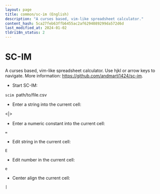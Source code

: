 ```yaml
---
layout: page
title: common/sc-im (English)
description: "A curses based, vim-like spreadsheet calculator."
content_hash: 5ca27feb63ffb6455ac2af6294089299da572d6d
last_modified_at: 2024-01-02
tldri18n_status: 2
---
```

# SC-IM

A curses based, vim-like spreadsheet calculator.
Use hjkl or arrow keys to navigate.
More information: <https://github.com/andmarti1424/sc-im>.

- Start SC-IM:

`scim `<span class="tldr-var badge badge-pill bg-dark-lm bg-white-dm text-white-lm text-dark-dm font-weight-bold">path/to/file.csv</span>

- Enter a string into the current cell:

<span class="tldr-var badge badge-pill bg-dark-lm bg-white-dm text-white-lm text-dark-dm font-weight-bold"><|></span>

- Enter a numeric constant into the current cell:

`=`

- Edit string in the current cell:

`E`

- Edit number in the current cell:

`e`

- Center align the current cell:

`|`
